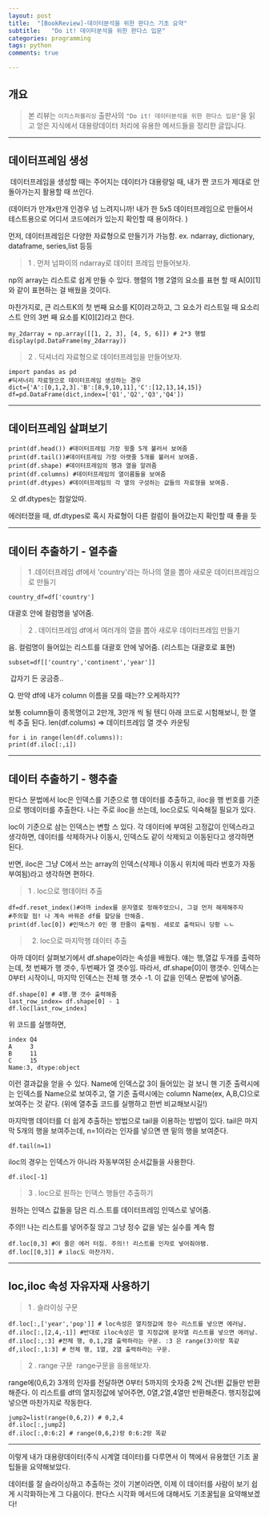 ```yaml
---
layout: post
title:  "[BookReview]-데이터분석을 위한 판다스 기초 요약"
subtitle:   "Do it! 데이터분석을 위한 판다스 입문"
categories: programming
tags: python
comments: true

---
```

## 개요
> 본 리뷰는 `이지스퍼블리싱` 출판사의 `"Do it! 데이터분석을 위한 판다스 입문"`을 읽고 얻은 지식에서 대용량데이터 처리에 유용한 메서드들을 정리한 글입니다.

---
## 데이터프레임 생성
﻿
데이터프레임을 생성할 때는  주어지는 데이터가 대용량일 때, 내가 짠 코드가 제대로 안돌아가는지 활용할 때 쓰인다.

(데이터가 만개x만개 인경우 넘 느려지니까! 내가 한 5x5 데이터프레임으로 만들어서 테스트용으로 어디서 코드에러가 있는지 확인할 때 용이하다. )


먼저, 데이터프레임은 다양한 자료형으로 만들기가 가능함. ex. ndarray, dictionary, dataframe, series,list 등등

>  1 . 먼저 넘파이의 ndarray로 데이터 프레임 만들어보자.

np의 array는 리스트로 쉽게 만들 수 있다. 행렬의 1행 2열의 요소를 표현 할 때 ​​A[0][1]와  같이 표현하는 걸 배웠을 것이다.

마찬가지로, 큰 리스트K의 첫 번째 요소를 K[0]라고하고, 그 요소가 리스트일 때 요소리스트 안의 3번 째 요소를 K[0][2]라고 한다.

	my_2darray = np.array([[1, 2, 3], [4, 5, 6]]) # 2*3 행렬 
	display(pd.DataFrame(my_2darray))


>  2 . ﻿딕셔너리 자료형으로 데이터프레임을 만들어보자.

	import pandas as pd
	#딕셔너리 자료형으로 데이터프레임 생성하는 경우 
	dict={'A':[0,1,2,3].'B':[8,9,10,11],'C':[12,13,14,15]}
	df=pd.DataFrame(dict,index=['Q1','Q2','Q3','Q4'])

---
## 데이터프레임 살펴보기 


	print(df.head()) #데이터프레임 가장 윗줄 5개 불러서 보여줌
	print(df.tail())#데이터프레임 가장 아랫줄 5개를 불러서 보여줌.
	print(df.shape) #데이터프레임의 행과 열을 알려줌
	print(df.columns) #데이터프레임의 열이름들을 보여줌
	print(df.dtypes) #데이터프레임의 각 열의 구성하는 값들의 자료형을 보여줌.

﻿
오 df.dtypes는 첨알았따.

에러터졌을 때, df.dtypes로 혹시 자료형이 다른 컬럼이 들어갔는지 확인할 때 좋을 듯

---
## 데이터 추출하기 - 열추출

> ﻿1 .데이터프레임 df에서 'country'라는 하나의 열을 뽑아 새로운 데이터프레임으로 만들기

	country_df=df['country']
대괄호 안에 컬럼명을 넣어줌.

> 2 . ﻿데이터프레임 df에서 여러개의 열을 뽑아 새로우 데이터프레임 만들기

﻿음. 컬럼명이 들어있는 리스트를 대괄호 안에 넣어줌. (리스트는 대괄호로 표현)﻿

	subset=df[['country','continent','year']]

﻿
갑자기 든 궁금증..

Q. 만약 df에 내가 column 이름을 모를 때는?? 오케하지??

보통 column들이 종목명이고 2만개, 3만개 씩 될 텐디
아래 코드로 시험해보니, 한 열씩 추출 된다.
len(df.colums) => 데이터프레임 열 갯수 카운팅

	for i in range(len(df.columns)):
	print(df.iloc[:,i])

---
## 데이터 추출하기 - 행추출
판다스 문법에서 loc은 인덱스를 기준으로 행 데이터를 추출하고, iloc을 행 번호를 기준으로 행데이터를 추출한다. 
나는 주로 iloc을 쓰는데, loc으로도 익숙해질 필요가 있다.

loc이 기준으로 삼는 인덱스는 변할 스 있다. 각 데이터에 부여된 고정값이 인덱스라고 생각하면, 데이터를 삭제하거나 이동시, 인덱스도 같이 삭제되고 이동된다고 생각하면 된다.

반면, iloc은 그냥 C에서 쓰는 array의 인덱스(삭제나 이동시 위치에 따라 번호가 자동부여됨)라고 생각하면 편하다.

> 1 . loc으로 행데이터 추출

	df=df.reset_index()#아까 index를 문자열로 정해주었으니, 그걸 먼저 해제해주자
	#주의할 점! 나 계속 바꿔준 df를 할당을 안해줌. 
	print(df.loc[0]) #인덱스가 0인 행 한줄이 출력됨. 세로로 출력되니 당황 ㄴㄴ

> 2. loc으로 마지막행 데이터 추출

﻿
아까 데이터 살펴보기에서 df.shape이라는 속성을 배웠다. 얘는 행,열값 두개를 출력하는데, 첫 번째가 행 갯수, 두번째가 열 갯수임. 따라서, df.shape[0]이 행갯수. 인덱스는 0부터 시작이니, 마지막 인덱스는 전체 행 갯수 -1.
이 값을 인덱스 문법에 넣어줌.

	df.shape[0] # 4행.행 갯수 출력해줌
	last_row_index= df.shape[0] - 1
	df.loc[last_row_index]
위 코드를 실행하면, 

	index Q4
	A     3
	B     11
	C     15
	Name:3, dtype:object
이런 결과값을 얻을 수 있다. 
﻿Name에 인덱스값 3이 들어있는 걸 보니 핸 기준 출력시에는 인덱스를 Name으로 보여주고, 열 기준 출력시에는 column Name(ex, A,B,C)으로 보여주는 것 같다. (위에 열추출 코드를 실행하고 한번 비교해보시길!)


마지막행 데이터를 더 쉽게 추출하는 방법으로 tail을 이용하는 방법이 있다. tail은 마지막 5개의 행을 보여주는데, n=1이라는 인자를 넣으면 맨 밑의 행을 보여준다.

	df.tail(n=1)

iloc의 경우는 인덱스가 아니라 자동부여된 순서값들을 사용한다.

	df.iloc[-1]

> 3 . loc으로 원하는 인덱스 행들만 추출하기

﻿
원하는 인덱스 값들을 담은 리.스.트를 데이터프레임 인덱스로 넣어줌.

주의!! 나는 리스트를 넣어주질 않고 그냥 정수 값을 넣는 실수를 계속 함

	df.loc[0,3] #이 줄은 에러 터짐. 주의!! 리스트를 인자로 넣어줘야됌.
	df.loc[[0,3]] # iloc도 마찬가지.

---
## loc,iloc 속성 자유자재 사용하기 

> 1 . 슬라이싱 구문

	df.loc[:,['year','pop']] # loc속성은 열지정값에 정수 리스트를 넣으면 에러남.
	df.iloc[:,[2,4,-1]] #반대로 iloc속성은 열 지정값에 문자열 리스트를 넣으면 에러남.
	df.iloc[:,:3] #전체 행, 0,1,2열 출력하라는 구문. :3 은 range(3)이랑 똑같
	df,iloc[:,1:3] # 전체 행, 1열, 2열 출력하라는 구문. 

> 2 . range 구문
	﻿
range구문을 응용해보자.

range에(0,6,2) 3개의 인자를 전달하면 0부터 5까지의 숫자중 2씩 건너뛴 값들만 반환해준다.
이 리스트를 df의 열지정값에 넣어주면, 0열,2열,4열만 반환해준다.
행지정값에 넣으면 마찬가지로 작동한다.

	jump2=list(range(0,6,2)) # 0,2,4
	df.iloc[:,jump2]
	df.iloc[:,0:6:2] # range(0,6,2)랑 0:6:2랑 똑같




----

이렇게 내가 대용량데이터(주식 시계열 데이터)를 다루면서 이 책에서 유용했던 기초 꿀팁들을 요약해보았다.

데이터를 잘 슬라이싱하고 추출하는 것이 기본이라면, 이제 이 데이터를 사람이 보기 쉽게 시각화하는게 그 다음이다. 판다스 시각화 메서드에 대해서도 기초꿀팁을 요약해보겠다!



﻿﻿

﻿﻿